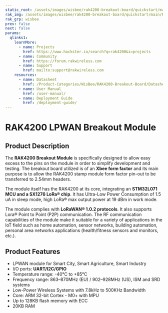 ```yaml
---
static_root: /assets/images/wisbee/rak4200-breakout-board/quickstart/main
rak_img: /assets/images/wisbee/rak4200-breakout-board/quickstart/main/RAK4200-breakout.png
rak_grp: wisbee
prev: false
next: false
params:
  qlinks1:
    learnMore:
      - name: Projects
        href: https://www.hackster.io/search?q=rak4200&i=projects
      - name: Community
        href: https://forum.rakwireless.com
      - name: Support
        href: mailto:support@rakwireless.com
    resources:
      - name: Datasheet
        href: /Product-Categories/WisBee/RAK4200-Breakout-Board/Datasheet/
      - name: User Manual
        href: /user-manual/
      - name: Deployment Guide
        href: /deployment-guide/
---
```


# RAK4200 LPWAN Breakout Module

<rk-img
  :src="`${$frontmatter.static_root}/peojuzuyfj5wzl51igyk.jpg`"
  width="50%"
  caption="RAK4200 LPWAN Breakout Module"
/>

## Product Description

The **RAK4200 Breakout Module** is specifically designed to allow easy excess to the pins on the module in order to simplify development and testing. The breakout board utilized is of an **Xbee form factor** and its main purpose is to allow the RAK4200 stamp module form factor pin-out to be transferred to 2.54mm headers. 

The module itself has the RAK4200 at its core, integrating an **STM32L071 MCU and a SX1276 LoRa® chip**. It has Ultra-Low Power Consumption of 1.5 uA in sleep mode, high LoRa® max output power at 19 dBm in work mode. 

The module complies with **LoRaWAN® 1.0.2 protocols**. It also supports Lora® Point to Point (P2P) communication. The RF communication capabilities of the module make it suitable for a variety of applications in the IoT field such as home automation, sensor networks, building automation, personal area networks applications (health/fitness sensors and monitors, etc.).

<rk-btn
  src="/Product-Categories/WisBee/RAK4200-Breakout-Board/Quickstart/#quick-start-guide"
  label="Get Started with RAK4200 LPWAN Breakout Module"
/>


<rk-quick-links :params="$page.frontmatter.params.qlinks1" />

## Product Features

- LPWAN module for Smart City, Smart Agriculture, Smart Industry 
- I/O ports: **UART/I2C/GPIO**
- Temperature range: -40°C to +85°C 
- Frequency range: 863–870MHz (EU) / 902–928MHz (US), ISM and SRD systems 
- Low-Power Wireless Systems with 7.8kHz to 500KHz Bandwidth 
- Core: ARM 32-bit Cortex - M0+ with MPU 
- Up to 128KB flash memory with ECC 
- 20KB RAM

<rk-btn
  src="https://store.rakwireless.com/products/rak4200-breakout-board"
  label="Buy a RAK4200 LPWAN Breakout Module"
  _blank
/>